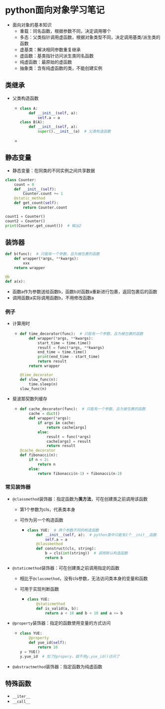 # python面向对象学习笔记

- 面向对象的基本知识
  - 重载：同名函数，根据参数不同，决定调用哪个
  - 多态：父类指针调用虚函数，根据对象类型不同，决定调用基类/派生类的函数
  - 虚基类：解决相同参数重复继承
  - 虚函数：基类指针访问派生类同名函数
  - 纯虚函数：最原始的虚函数
  - 抽象类：含有纯虚函数的类，不能创建实例

## 类继承

- 父类构造函数
  
  - ```python
    class A:
        def __init__(self, a):
            self.a = a
    class B(A):
        def __init__(self, a):
            super().__init__(a)  # 父类构造函数
    ```
  
  - 

## 静态变量

- 静态变量：在同类的不同实例之间共享数据

```python
class Counter:
    count = 0
    def __init__(self):
        Counter.count += 1
    @static_method
    def get_count(self):
        return Counter.count

count1 = Counter()
count2 = Counter()
print(Counter.get_count())  # 输出2
```

## 装饰器

```python
def b(func):  # 只能有一个参数，且为被包裹的函数
    def wrapper(*args, **kwargs):
        xxx
    return wrapper

@b
def a(x):
```

- 函数a作为参数送给函数b，函数b对函数a重新进行包裹，返回包裹后的函数
- 调用函数a实际调用函数b，不用修改函数a

### 例子

- 计算用时
  
  - ```python
    def time_decorator(func):  # 只能有一个参数，且为被包裹的函数
        def wrapper(*args, **kwargs):
            start_time = time.time()
            result = func(*args, **kwargs)
            end_time = time.time()
            print(end_time - start_time)
            return result
        return wrapper
    
    @time_decorator
    def slow_func(n):
        time.sleep(n)
    slow_func(n)
    ```

- 斐波那契数列缓存
  
  - ```python
    def cache_decorator(func):  # 只能有一个参数，且为被包裹的函数
        cache = dict()
        def wrapper(*args):
            if args in cache:
                return cache[args]
            else:
                result = func(*args)
                cache[args] = result
                return result
    @cache_decorator
    def fibonacci(n):
        if n < 2:
            return n
        else:
            return fibonacci(n-1) + fibonacci(n-2)
    ```

### 常见装饰器

- `@classmethod`装饰器：指定函数为**类方法**，可在创建类之前调用该函数
  
  - 第1个参数为cls，代表类本身
  
  - 可作为另一个构造函数
    
    - ```python
      class YUE:  # 两个参数不同的构造函数
          def __init__(self, a):  # python类中只能有1个__init__函数
              self.a = a
          @classmethod
          def construct(cls, string):
              b = cls(int(string))  # 调用默认构造函数
              return b
      ```

- `@staticmethod`装饰器：可在创建类之前调用指定的函数
  
  - 相比于`@classmethod`，没有cls参数，无法访问类本身的变量和函数
  
  - 可用于实现判断函数
    
    - ```python
      class YUE:
          @staticmethod
          def is_valid(a, b):
              return a < 10 and b < 10 and a <= b
      ```

- `@property`装饰器：指定的函数使用变量的方式访问
  
  - ```python
    class YUE:
        @property
        def yue_id(self):
            return 10
    y = YUE()
    y.yue_id  # 加了@propery，就不用y.yue_id()访问了
    ```

- `@abstractmethod`装饰器：指定函数为纯虚函数

## 特殊函数

- `__iter__`
- `__call__`